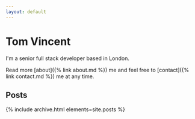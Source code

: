 ```yaml
---
layout: default
---
```


# Tom Vincent

I'm a senior full stack developer based in London.

Read more [about]({% link about.md %}) me and feel free to [contact]({% link contact.md %}) me at any time.

## Posts

{% include archive.html elements=site.posts %}
